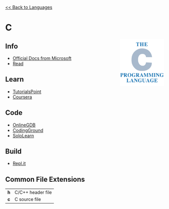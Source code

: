 <style>
img {
    height: 150px;
    float: right;
    position: sticky;
    top: 50px;
}
td.extension {
    font-weight: bold;
}
</style>

<a href=".">&lt;&lt; Back to Languages</a>

# C

<img src="logos/C.png" />

## Info
- [Official Docs from Microsoft](https://docs.microsoft.com/en-us/cpp/c-language/c-language-reference)
- [Read](https://en.wikipedia.org/wiki/C_(programming_language))

## Learn
- [TutorialsPoint](https://www.tutorialspoint.com/cprogramming/index.htm)
- [Coursera](https://www.coursera.org/specializations/c-programming)

## Code
- [OnlineGDB](https://www.onlinegdb.com/online_c_compiler)
- [CodingGround](https://www.tutorialspoint.com/compile_c_online.php)
- [SoloLearn](https://code.sololearn.com/#c)

## Build
- [Repl.it](https://repl.it/languages/c)

## Common File Extensions
<table>
    <tr>
        <td class="extension">h</td>
        <td>C/C++ header file</td>
    </tr>
    <tr>
        <td class="extension">c</td>
        <td>C source file</td>
    </tr>
</table>